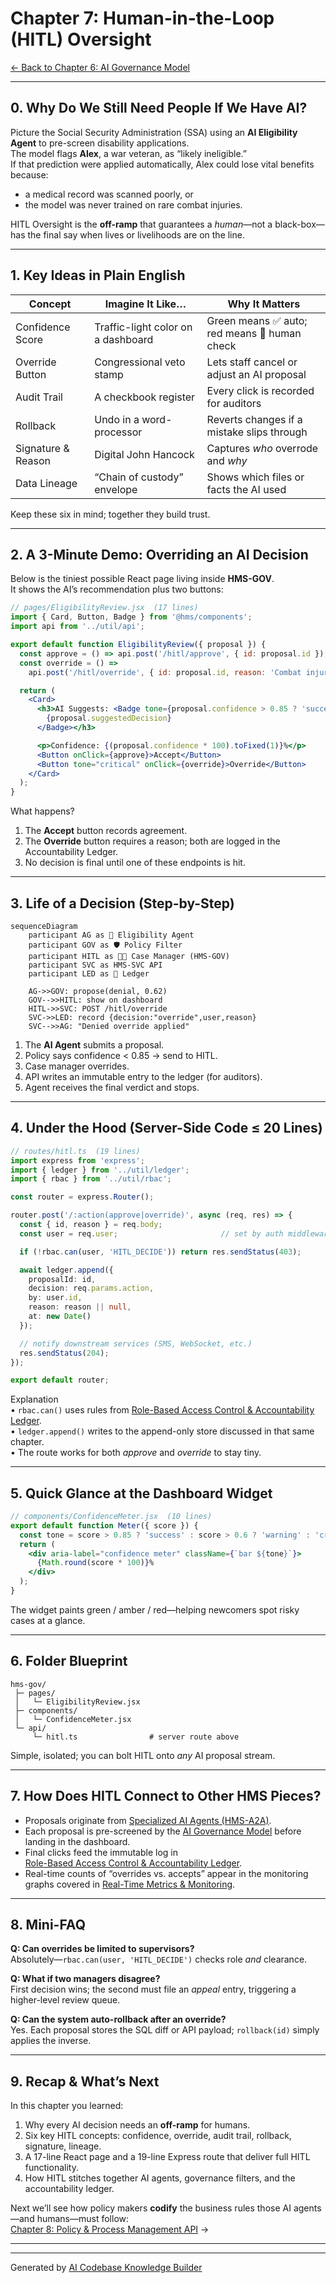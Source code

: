 # Chapter 7: Human-in-the-Loop (HITL) Oversight
[← Back to Chapter&nbsp;6: AI Governance Model](06_ai_governance_model_.md)

---

## 0. Why Do We Still Need People If We Have AI?

Picture the Social Security Administration (SSA) using an **AI Eligibility Agent** to pre-screen disability applications.  
The model flags **Alex**, a war veteran, as “likely ineligible.”  
If that prediction were applied automatically, Alex could lose vital benefits because:

* a medical record was scanned poorly, or  
* the model was never trained on rare combat injuries.

HITL Oversight is the **off-ramp** that guarantees a *human*—not a black-box—has the final say when lives or livelihoods are on the line.

---

## 1. Key Ideas in Plain English

| Concept | Imagine It Like… | Why It Matters |
|---------|-----------------|----------------|
| Confidence Score | Traffic-light color on a dashboard | Green means ✅ auto; red means 🤔 human check |
| Override Button | Congressional veto stamp | Lets staff cancel or adjust an AI proposal |
| Audit Trail | A checkbook register | Every click is recorded for auditors |
| Rollback | Undo in a word-processor | Reverts changes if a mistake slips through |
| Signature & Reason | Digital John Hancock | Captures *who* overrode and *why* |
| Data Lineage | “Chain of custody” envelope | Shows which files or facts the AI used |

Keep these six in mind; together they build trust.

---

## 2. A 3-Minute Demo: Overriding an AI Decision

Below is the tiniest possible React page living inside **HMS-GOV**.  
It shows the AI’s recommendation plus two buttons:

```jsx
// pages/EligibilityReview.jsx  (17 lines)
import { Card, Button, Badge } from '@hms/components';
import api from '../util/api';

export default function EligibilityReview({ proposal }) {
  const approve = () => api.post('/hitl/approve', { id: proposal.id });
  const override = () =>
    api.post('/hitl/override', { id: proposal.id, reason: 'Combat injury docs missing' });

  return (
    <Card>
      <h3>AI Suggests: <Badge tone={proposal.confidence > 0.85 ? 'success' : 'warning'}>
        {proposal.suggestedDecision}
      </Badge></h3>

      <p>Confidence: {(proposal.confidence * 100).toFixed(1)}%</p>
      <Button onClick={approve}>Accept</Button>
      <Button tone="critical" onClick={override}>Override</Button>
    </Card>
  );
}
```

What happens?

1. The **Accept** button records agreement.  
2. The **Override** button requires a reason; both are logged in the Accountability Ledger.  
3. No decision is final until one of these endpoints is hit.

---

## 3. Life of a Decision (Step-by-Step)

```mermaid
sequenceDiagram
    participant AG as 🤖 Eligibility Agent
    participant GOV as 🛡️ Policy Filter
    participant HITL as 🧑‍💼 Case Manager (HMS-GOV)
    participant SVC as HMS-SVC API
    participant LED as 📜 Ledger

    AG->>GOV: propose(denial, 0.62)
    GOV-->>HITL: show on dashboard
    HITL->>SVC: POST /hitl/override
    SVC->>LED: record {decision:"override",user,reason}
    SVC-->>AG: "Denied override applied"
```

1. The **AI Agent** submits a proposal.  
2. Policy says confidence < 0.85 → send to HITL.  
3. Case manager overrides.  
4. API writes an immutable entry to the ledger (for auditors).  
5. Agent receives the final verdict and stops.

---

## 4. Under the Hood (Server-Side Code ≤ 20 Lines)

```ts
// routes/hitl.ts  (19 lines)
import express from 'express';
import { ledger } from '../util/ledger';
import { rbac } from '../util/rbac';

const router = express.Router();

router.post('/:action(approve|override)', async (req, res) => {
  const { id, reason } = req.body;
  const user = req.user;                       // set by auth middleware

  if (!rbac.can(user, 'HITL_DECIDE')) return res.sendStatus(403);

  await ledger.append({
    proposalId: id,
    decision: req.params.action,
    by: user.id,
    reason: reason || null,
    at: new Date()
  });

  // notify downstream services (SMS, WebSocket, etc.)
  res.sendStatus(204);
});

export default router;
```

Explanation  
• `rbac.can()` uses rules from [Role-Based Access Control & Accountability Ledger](09_role_based_access_control___accountability_ledger_.md).  
• `ledger.append()` writes to the append-only store discussed in that same chapter.  
• The route works for both *approve* and *override* to stay tiny.

---

## 5. Quick Glance at the Dashboard Widget

```jsx
// components/ConfidenceMeter.jsx  (10 lines)
export default function Meter({ score }) {
  const tone = score > 0.85 ? 'success' : score > 0.6 ? 'warning' : 'critical';
  return (
    <div aria-label="confidence meter" className={`bar ${tone}`}>
      {Math.round(score * 100)}%
    </div>
  );
}
```

The widget paints green / amber / red—helping newcomers spot risky cases at a glance.

---

## 6. Folder Blueprint

```
hms-gov/
 ├─ pages/
 │   └─ EligibilityReview.jsx
 ├─ components/
 │   └─ ConfidenceMeter.jsx
 └─ api/
     └─ hitl.ts                # server route above
```

Simple, isolated; you can bolt HITL onto *any* AI proposal stream.

---

## 7. How Does HITL Connect to Other HMS Pieces?

* Proposals originate from [Specialized AI Agents (HMS-A2A)](05_specialized_ai_agents__hms_a2a__.md).  
* Each proposal is pre-screened by the [AI Governance Model](06_ai_governance_model_.md) before landing in the dashboard.  
* Final clicks feed the immutable log in  
  [Role-Based Access Control & Accountability Ledger](09_role_based_access_control___accountability_ledger_.md).  
* Real-time counts of “overrides vs. accepts” appear in the monitoring graphs covered in [Real-Time Metrics & Monitoring](10_real_time_metrics___monitoring_.md).

---

## 8. Mini-FAQ

**Q: Can overrides be limited to supervisors?**  
Absolutely—`rbac.can(user, 'HITL_DECIDE')` checks role *and* clearance.

**Q: What if two managers disagree?**  
First decision wins; the second must file an *appeal* entry, triggering a higher-level review queue.

**Q: Can the system auto-rollback after an override?**  
Yes. Each proposal stores the SQL diff or API payload; `rollback(id)` simply applies the inverse.

---

## 9. Recap & What’s Next

In this chapter you learned:

1. Why every AI decision needs an **off-ramp** for humans.  
2. Six key HITL concepts: confidence, override, audit trail, rollback, signature, lineage.  
3. A 17-line React page and a 19-line Express route that deliver full HITL functionality.  
4. How HITL stitches together AI agents, governance filters, and the accountability ledger.

Next we’ll see how policy makers **codify** the business rules those AI agents—and humans—must follow:  
[Chapter 8: Policy & Process Management API](08_policy___process_management_api_.md) →

---

---

Generated by [AI Codebase Knowledge Builder](https://github.com/The-Pocket/Tutorial-Codebase-Knowledge)